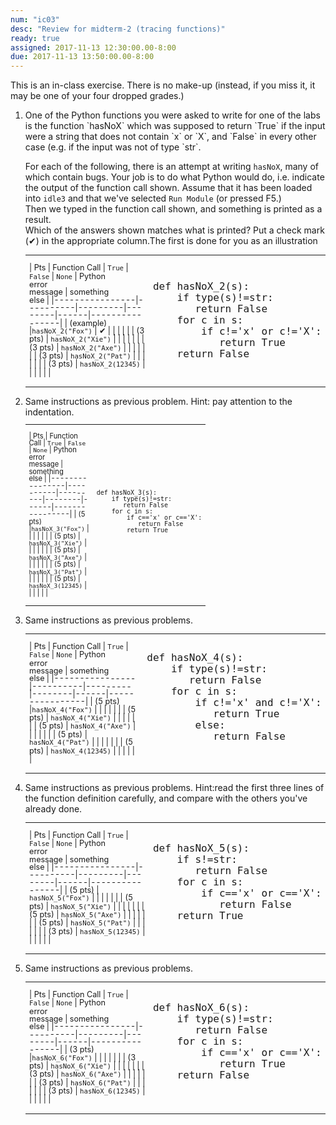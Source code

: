 ```yaml
---
num: "ic03"
desc: "Review for midterm-2 (tracing functions)"
ready: true
assigned: 2017-11-13 12:30:00.00-8:00
due: 2017-11-13 13:50:00.00-8:00
---
```


<div style="display:none;">
https://ucsb-cs8-f17.github.io/hwk/ic03/
</div>

This is an in-class exercise.  There is no make-up (instead, if you miss it, it may be one of your four dropped grades.)

<style>


li {
 margin-top: 1em;
}

table.outputTable { width: 100%;

font-size: 90%;
line-height: 98%;
 margin-top: 1em;
}

table.NARROWoutputTable { width: 60%;

font-size: 80%;
line-height: 102%;
  margin-top: 1em;
}


table.outputTable * table * td {

text-align: center;
}

table.outputTable * table * td span {

font-family: Arial Narrow, Arial, sans-serif;
font-size: 90%;
}

table.outputTable *  pre {
 line-height: 18px;
 font-size: 16px;


}

table.NARROWoutputTable * pre {
 font-size: 10px;
 line-height: 10px;


}


</style>


<ol>
<li markdown="1"> One of the Python functions you were asked to write for one of the labs is the function `hasNoX` which was
supposed to return `True` if the input were a string that does not contain `x` or `X`, and `False` in every other case (e.g.
if the input was not of type `str`.

For each of the following, there is an attempt at writing `hasNoX`, many of which contain bugs.  Your job is to do what Python
would do, i.e. indicate the output of the function call shown.
Assume that it has been loaded into `idle3` and that we've selected `Run Module` (or pressed F5.)    
Then we typed in the function call shown, and something is printed as a result.  
Which of the answers shown matches what is printed?   Put a check mark (&#x2714;) in the appropriate column.The first is done for you as an illustration

<table class="outputTable withLines">
<tr><td markdown="1">

| Pts | Function Call |  `True`  | `False` | `None` | Python<br>error<br>message | something<br>else |
|----------------|----------|---------|--------|------|----------------|
| <span>(example)</span> |`hasNoX_2("Fox")` | &#x2714;  |   |   |   |   |
| (3 pts)   | `hasNoX_2("Xie")` |   |   |   |   |   |
| (3 pts) | `hasNoX_2("Axe")` |   |   |   |   |   |
| (3 pts) | `hasNoX_2("Pat")` |   |   |   |   |   |
| (3 pts) | `hasNoX_2(12345)` |   |   |   |   |   |

</td>
<td>
<pre>
def hasNoX_2(s):
    if type(s)!=str:
       return False
    for c in s:
        if c!='x' or c!='X':
           return True
    return False
</pre>
</td>
</tr>

</table>



</li>

<li> Same instructions as previous problem.  Hint: pay attention to the indentation.

<table class="NARROWoutputTable withLines" >

<tr><td markdown="1">

| Pts | Function Call |  `True`  | `False` | `None` | Python<br>error<br>message | something<br>else |
|----------------|----------|---------|--------|------|----------------|
| (5 pts) |`hasNoX_3("Fox")` |   |   |   |   |   |
| (5 pts) | `hasNoX_3("Xie")` |   |   |   |   |   |
| (5 pts) | `hasNoX_3("Axe")` |   |   |   |   |   |
| (5 pts) | `hasNoX_3("Pat")` |   |   |   |   |   |
| (5 pts) | `hasNoX_3(12345)` |   |   |   |   |   |

</td>
<td>
<pre>
def hasNoX_3(s):
    if type(s)!=str:
       return False
    for c in s:
        if c=='x' or c=='X':
           return False
        return True

</pre>
</td>
</tr>

</table>



</li>
<div class="pagebreak">
</div>
<li> Same instructions as previous problems.

<table class="outputTable withLines">
<tr><td markdown="1">

| Pts | Function Call |  `True`  | `False` | `None` | Python<br>error<br>message | something<br>else |
|----------------|----------|---------|--------|------|----------------|
| (5 pts) |`hasNoX_4("Fox")` |   |   |   |   |   |
| (5 pts) | `hasNoX_4("Xie")` |   |   |   |   |   |
| (5 pts) | `hasNoX_4("Axe")` |   |   |   |   |   |
| (5 pts) | `hasNoX_4("Pat")` |   |   |   |   |   |
| (5 pts) | `hasNoX_4(12345)` |   |   |   |   |   |

</td>
<td>
<pre>
def hasNoX_4(s):
    if type(s)!=str:
       return False
    for c in s:
        if c!='x' and c!='X':
           return True
        else:
           return False

</pre>
</td>
</tr>

</table>
</li>

<li> Same instructions as previous problems.  Hint:read the first three lines of the function definition carefully, and
compare with the others you've already done.

<table class="outputTable withLines">
<tr><td markdown="1">

| Pts | Function Call |  `True`  | `False` | `None` | Python<br>error<br>message | something<br>else |
|----------------|----------|---------|--------|------|----------------|
| (5 pts) | `hasNoX_5("Fox")` |   |   |   |   |   |
| (5 pts) | `hasNoX_5("Xie")` |   |   |   |   |   |
| (5 pts) | `hasNoX_5("Axe")` |   |   |   |   |   |
| (5 pts) | `hasNoX_5("Pat")` |   |   |   |   |   |
| (3 pts) | `hasNoX_5(12345)` |   |   |   |   |   |

</td>
<td>
<pre>
def hasNoX_5(s):
    if s!=str:
       return False
    for c in s:
        if c=='x' or c=='X':
           return False
    return True

</pre>
</td>
</tr>

</table>
</li>



<li> Same instructions as previous problems.

<table class="outputTable withLines">
<tr><td markdown="1">

| Pts | Function Call |  `True`  | `False` | `None` | Python<br>error<br>message | something<br>else |
|----------------|----------|---------|--------|------|----------------|
| (3 pts) |`hasNoX_6("Fox")` |   |   |   |   |   |
| (3 pts) | `hasNoX_6("Xie")` |   |   |   |   |   |
| (3 pts) | `hasNoX_6("Axe")` |   |   |   |   |   |
| (3 pts) | `hasNoX_6("Pat")` |   |   |   |   |   |
| (3 pts) | `hasNoX_6(12345)` |   |   |   |   |   |

</td>
<td>
<pre>
def hasNoX_6(s):
    if type(s)!=str:
       return False
    for c in s:
        if c=='x' or c=='X':
           return True
    return False

</pre>
</td>
</tr>

</table>
</li>

</ol>
